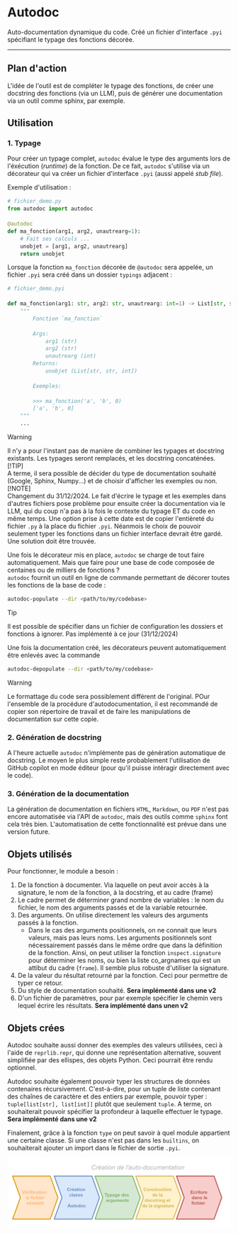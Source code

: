 # Autodoc

Auto-documentation dynamique du code. Créé un fichier d'interface `.pyi` spécifiant le typage des fonctions décorée.
_____

## Plan d'action

L'idée de l'outil est de compléter le typage des fonctions, de créer une docstring des fonctions (via un LLM), puis de générer une documentation
via un  outil comme sphinx, par exemple.

## Utilisation

### 1. Typage

Pour créer un typage complet, `autodoc` évalue le type des arguments lors de l'éxécution (*runtime*) de la fonction. De ce fait,
`autodoc` s'utilise via un décorateur qui va créer un fichier d'interface `.pyi` (aussi appelé *stub file*).

Exemple d'utilisation :

``` python
# fichier_demo.py
from autodoc import autodoc

@autodoc
def ma_fonction(arg1, arg2, unautrearg=1):
    # Fait ses calculs ...
    unobjet = [arg1, arg2, unautrearg]
    return unobjet
```

Lorsque la fonction `ma_fonction` décorée de  `@autodoc` sera appelée, un fichier `.pyi` sera créé dans un dossier `typings` adjacent :

``` python
# fichier_demo.pyi

def ma_fonction(arg1: str, arg2: str, unautrearg: int=1) -> List[str, str, int]:
    """
        Fonction `ma_fonction`

        Args:
            arg1 (str)
            arg2 (str)
            unautrearg (int)
        Returns:
            unobjet (List[str, str, int])
    
        Exemples:

        >>> ma_fonction('a', 'b', 0)
        ['a', 'b', 0]
    """
    ...
```

> [!WARNING]  
> Il n'y a pour l'instant pas de manière de combiner les typages et docstring existants. Les typages seront remplacés, et les docstring concaténées.  
> [!TIP]  
> A terme, il sera possible de décider du type de documentation souhaité (Google, Sphinx, Numpy...) et de choisir d'afficher les exemples ou non.  
> [!NOTE]  
> Changement du 31/12/2024. Le fait d'écrire le typage et les exemples dans d'autres fichiers pose problème pour ensuite créer la documentation via le LLM, qui du coup n'a pas à la fois le contexte du typage ET du code en même temps. Une option prise à cette date est de copier l'entièreté du fichier `.py` à la place du fichier `.pyi`. Néanmois le choix de pouvoir seulement typer les fonctions dans un fichier interface devrait être gardé. Une solution doit être trouvée.

Une fois le décorateur mis en place, `autodoc` se charge de tout faire automatiquement. Mais que faire pour une base de code composée de centaines ou de milliers de fonctions ?  
`autodoc` fournit un outil en ligne de commande permettant de décorer toutes les fonctions de la base de code :

``` bash
autodoc-populate --dir <path/to/my/codebase>
```

>[!TIP]  
> Il est possible de spécifier dans un fichier de configuration les dossiers et fonctions à ignorer.
> Pas implémenté à ce jour (31/12/2024)

Une fois la documentation créé, les décorateurs peuvent automatiquement être enlevés avec la commande

``` bash
autodoc-depopulate --dir <path/to/my/codebase>
```

> [!WARNING]  
> Le formattage du code sera possiblement différent de l'original. POur l'ensemble de la procédure d'autodocumentation, il est recommandé de copier son répertoire de travail et de faire les manipulations de documentation sur cette copie.

### 2. Génération de docstring

A l'heure actuelle `autodoc` n'implémente pas de génération automatique de docstring. Le moyen le plus simple reste probablement l'utilisation de GitHub copilot en mode éditeur (pour qu'il puisse intéragir directement avec le code).

### 3. Génération de la documentation

La génération de documentation en fichiers `HTML`, `Markdown`, ou `PDF` n'est pas encore automatisée via l'API de `autodoc`, mais des outils comme `sphinx` font cela très bien.
L'automatisation de cette fonctionnalité est prévue dans une version future.

## Objets utilisés

Pour fonctionner, le module a besoin :

1. De la fonction à documenter. Via laquelle on peut avoir accès à la signature, le nom de la fonction, à la docstring, et au cadre (frame)
2. Le cadre permet de déterminer grand nombre de variables : le nom du fichier, le nom des arguments passés et de la variable retournée.
3. Des arguments. On utilise directement les valeurs des arguments passés à la fonction.
    - Dans le cas des arguments positionnels, on ne connait que leurs valeurs, mais pas leurs noms. Les arguments positionnels sont nécessairement passés dans le même ordre que dans la définition de la fonction. Ainsi, on peut utiliser la fonction `inspect.signature` pour déterminer les noms, ou bien la liste co_argnames qui est un attibut du cadre (`frame`). Il semble plus robuste d'utiliser la signature.
4. De la valeur du résultat retourné par la fonction. Ceci pour permettre de typer ce retour.
5. Du style de documentation souhaité. **Sera implémenté dans une v2**
6. D'un fichier de paramètres, pour par exemple spécifier le chemin vers lequel écrire les résultats. **Sera implémenté dans unen v2**

## Objets crées

Autodoc souhaite aussi donner des exemples des valeurs utilisées, ceci à l'aide de `reprlib.repr`, qui donne une représentation alternative, souvent simplifiée par des ellispes, des objets Python. Ceci pourrait être rendu optionnel.

Autodoc souhaite également pouvoir typer les structures de données contenaires récursivement. C'est-à-dire, pour un tuple de liste contenant des chaînes de caractère et des entiers par exemple, pouvoir typer : `tuple[list[str], list[int]]` plutôt que seulement `tuple`. A terme, on souhaiterait pouvoir spécifier la profondeur à laquelle effectuer le typage. **Sera implémenté dans une v2**

Finalement, grâce à la fonction `type` on peut savoir à quel module appartient une certaine classe. Si une classe n'est pas dans les `builtins`, on souhaiterait ajouter un import dans le fichier de sortie `.pyi`.

![Flux de création de l'auto-documentation.](ressources/image.png)
